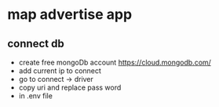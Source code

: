 # map advertise app

## connect db
- create free mongoDb account https://cloud.mongodb.com/
- add current ip to connect
- go to connect -> driver
- copy uri and replace pass word
- in .env file